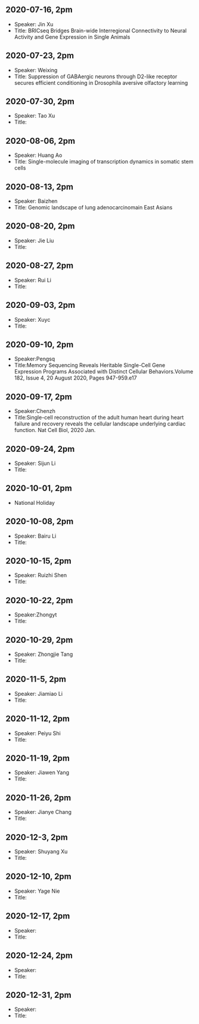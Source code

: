 ## 2020-07-16, 2pm
* Speaker: Jin Xu 
* Title: BRICseq Bridges Brain-wide Interregional Connectivity to Neural Activity and Gene Expression in Single Animals

## 2020-07-23, 2pm
* Speaker: Weixing
* Title:  Suppression of GABAergic neurons through D2-like receptor secures efficient conditioning in Drosophila
aversive olfactory learning

## 2020-07-30, 2pm
* Speaker: Tao Xu
* Title:

## 2020-08-06, 2pm
* Speaker: Huang Ao
* Title: Single-molecule imaging of transcription dynamics in somatic stem cells

## 2020-08-13, 2pm
* Speaker: Baizhen
* Title: Genomic landscape of lung adenocarcinomain East Asians

## 2020-08-20, 2pm
* Speaker: Jie Liu
* Title:

## 2020-08-27, 2pm
* Speaker: Rui Li
* Title:

## 2020-09-03, 2pm
* Speaker: Xuyc
* Title:

## 2020-09-10, 2pm
* Speaker:Pengsq
* Title:Memory Sequencing Reveals Heritable Single-Cell Gene Expression Programs Associated with Distinct Cellular Behaviors.Volume 182, Issue 4, 20 August 2020, Pages 947-959.e17

## 2020-09-17, 2pm
* Speaker:Chenzh
* Title:Single-cell reconstruction of the adult human heart during heart failure and recovery reveals the cellular landscape underlying cardiac function.  Nat Cell Biol, 2020 Jan.

## 2020-09-24, 2pm
* Speaker: Sijun Li
* Title:

## 2020-10-01, 2pm
* National Holiday 

## 2020-10-08, 2pm
* Speaker: Bairu Li
* Title:

## 2020-10-15, 2pm
* Speaker: Ruizhi Shen
* Title:

## 2020-10-22, 2pm
* Speaker:Zhongyt
* Title:

## 2020-10-29, 2pm
* Speaker: Zhongjie Tang
* Title:

## 2020-11-5, 2pm
* Speaker: Jiamiao Li
* Title:

## 2020-11-12, 2pm
* Speaker: Peiyu Shi 
* Title:

## 2020-11-19, 2pm
* Speaker: Jiawen Yang
* Title:

## 2020-11-26, 2pm
* Speaker: Jianye Chang
* Title:

## 2020-12-3, 2pm
* Speaker: Shuyang Xu
* Title:

## 2020-12-10, 2pm
* Speaker: Yage Nie
* Title:

## 2020-12-17, 2pm
* Speaker: 
* Title:

## 2020-12-24, 2pm
* Speaker: 
* Title:

## 2020-12-31, 2pm
* Speaker: 
* Title:
